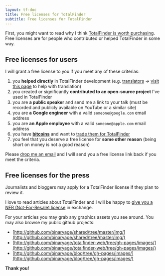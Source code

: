 ```yaml
---
layout: tf-doc
title: Free licenses for TotalFinder
subtitle: Free licenses for TotalFinder
---
```


First, you might want to read why I think [TotalFinder is worth purchasing](/reasons-to-buy). Free licenses are for people who contributed or helped TotalFinder in some way.

## Free licenses for users

I will grant a free license to you if you meet any of these criterias:

1. you **helped directly** in TotalFinder development (e.g. [translators](http://github.com/binaryage/totalfinder-i18n/contributors) -> [visit this page](http://github.com/binaryage/totalfinder-i18n) to help with translation)
2. you created or significantly **contributed to an open-source project** I've used in TotalFinder
3. you are **a public speaker** and send me a link to your talk (must be recorded and publicly available on YouTube or a similar site)
4. you are **a Google engineer** with a valid `someone@google.com` email address
5. you are **an Apple employee** with a valid `someone@apple.com` email address
6. you have **[bitcoins](http://arstechnica.com/tech-policy/news/2011/06/bitcoin-inside-the-encrypted-peer-to-peer-currency.ars)** and want to [trade them for TotalFinder](http://blog.binaryage.com/trade-totalfinder-bitcoin)
7. you feel that you deserve a free license for **some other reason** (being short on money is not a good reason)

Please [drop me an email](mailto:support@binaryage.com?subject=Free%20TotalFinder%20license%20request) and I will send you a free license link back if you meet the criteria.

## Free licenses for the press

Journalists and bloggers may apply for a TotalFinder license if they plan to review it.

I love to read articles about TotalFinder and I will be happy to [give you a NFR (Not-For-Resale) license](mailto:support@binaryage.com?subject=NFR%20TotalFinder%20license%20request) in exchange.

For your articles you may grab any graphics assets you see around. You may also browse my public github projects:

* [http://github.com/binaryage/shared/tree/master/img/](http://github.com/binaryage/shared/tree/master/img/)
* [http://github.com/binaryage/totalfinder-web/tree/gh-pages/images/](http://github.com/binaryage/totalfinder-web/tree/gh-pages/images/)
* [http://github.com/binaryage/blog/tree/gh-pages/images/](http://github.com/binaryage/blog/tree/gh-pages/images/)

**Thank you!**